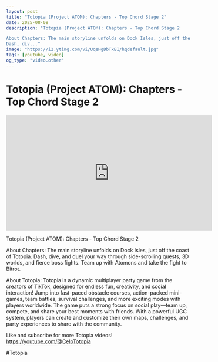 ```yaml
---
layout: post
title: "Totopia (Project ATOM): Chapters - Top Chord Stage 2"
date: 2025-08-08
description: "Totopia (Project ATOM): Chapters - Top Chord Stage 2

About Chapters: The main storyline unfolds on Dock Isles, just off the coast of Totopia.
Dash, div..."
image: "https://i2.ytimg.com/vi/UqeHgDbTxBI/hqdefault.jpg"
tags: [youtube, video]
og_type: "video.other"
---
```


<script type="application/ld+json">
{
  "@context": "http://schema.org",
  "@type": "VideoObject",
  "name": "Totopia (Project ATOM): Chapters - Top Chord Stage 2",
  "description": "Totopia (Project ATOM): Chapters - Top Chord Stage 2\n\nAbout Chapters: The main storyline unfolds on Dock Isles, just off the coast of Totopia.\nDash, dive, and duel your way through side-scrolling quests, 3D worlds, and fierce boss fights. Team up with Atomons and take the fight to Bitrot.\n\nAbout Totopia: Totopia is a dynamic multiplayer party game from the creators of TikTok, designed for endless fun, creativity, and social interaction! Jump into fast-paced obstacle courses, action-packed mini-games, team battles, survival challenges, and more exciting modes with players worldwide. The game puts a strong focus on social play\u2014team up, compete, and share your best moments with friends. With a powerful UGC system, players can create and customize their own maps, challenges, and party experiences to share with the community.\n\nLike and subscribe for more Totopia videos! https://youtube.com/@CeloTotopia\n\n#Totopia",
  "thumbnailUrl": "https://i2.ytimg.com/vi/UqeHgDbTxBI/hqdefault.jpg",
  "uploadDate": "2025-08-08T17:59:27",
  "embedUrl": "https://www.youtube.com/embed/UqeHgDbTxBI",
  "publisher": {
    "@type": "Person",
    "name": "Celo Zaga"
  },
  "mainEntityOfPage": {
    "@type": "WebPage",
    "@id": "https://celozaga.github.io/2025/08/08/totopia-(project-atom):-chapters---top-chord-stage-2-UqeHgDbTxBI.html"
  },
  "duration": "PT0M0S"
}
</script>

<script type="application/ld+json">
{
  "@context": "http://schema.org",
  "@type": "BlogPosting",
  "headline": "Totopia (Project ATOM): Chapters - Top Chord Stage 2",
  "image": "https://i2.ytimg.com/vi/UqeHgDbTxBI/hqdefault.jpg",
  "publisher": {
    "@type": "Person",
    "name": "Celo Zaga"
  },
  "url": "https://celozaga.github.io/2025/08/08/totopia-(project-atom):-chapters---top-chord-stage-2-UqeHgDbTxBI.html",
  "datePublished": "2025-08-08T17:59:27",
  "dateCreated": "2025-08-08T17:59:27",
  "dateModified": "2025-08-08T17:59:27",
  "description": "Totopia (Project ATOM): Chapters - Top Chord Stage 2\n\nAbout Chapters: The main storyline unfolds on Dock Isles, just off the coast of Totopia.\nDash, div...",
  "author": {
    "@type": "Person",
    "name": "Celo Zaga"
  },
  "mainEntityOfPage": {
    "@type": "WebPage",
    "@id": "https://celozaga.github.io/2025/08/08/totopia-(project-atom):-chapters---top-chord-stage-2-UqeHgDbTxBI.html"
  }
}
</script>

<h1 class="youtube-post-title">Totopia (Project ATOM): Chapters - Top Chord Stage 2</h1>

<iframe width="560" height="315" src="https://www.youtube.com/embed/UqeHgDbTxBI" class="youtube-post-embed" frameborder="0" allowfullscreen></iframe>

<p class="youtube-post-description">Totopia (Project ATOM): Chapters - Top Chord Stage 2

About Chapters: The main storyline unfolds on Dock Isles, just off the coast of Totopia.
Dash, dive, and duel your way through side-scrolling quests, 3D worlds, and fierce boss fights. Team up with Atomons and take the fight to Bitrot.

About Totopia: Totopia is a dynamic multiplayer party game from the creators of TikTok, designed for endless fun, creativity, and social interaction! Jump into fast-paced obstacle courses, action-packed mini-games, team battles, survival challenges, and more exciting modes with players worldwide. The game puts a strong focus on social play—team up, compete, and share your best moments with friends. With a powerful UGC system, players can create and customize their own maps, challenges, and party experiences to share with the community.

Like and subscribe for more Totopia videos! https://youtube.com/@CeloTotopia

#Totopia</p>
